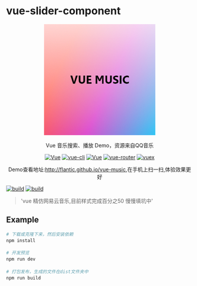# vue-slider-component
<p align="center"><a href="http://sioxas.github.io/" target="_blank"><img width="300"src="https://github.com/Sioxas/GitImage/raw/master/Apple_Music_Blur.png"></a></p>
<p align="center">Vue 音乐搜索、播放 Demo，资源来自QQ音乐</p>
<p align="center">
  <a href="http://sioxas.github.io/"><img src="https://img.shields.io/travis/rust-lang/rust.svg" alt="Vue"></a>
  <a href="https://github.com/vuejs/vue-cli"><img src="https://img.shields.io/badge/vue--cli-v2.8.1-blue.svg" alt="vue-cli"></a>
  <a href="https://github.com/vuejs/vue"><img src="https://img.shields.io/badge/vue-v2.1.0-blue.svg" alt="Vue"></a>
  <!--<a href="https://github.com/pagekit/vue-resource"><img src="https://img.shields.io/badge/vue--resource-v1.0.3-blue.svg" alt="vue-resource"></a>-->
  <a href="https://github.com/vuejs/vue-router"><img src="https://img.shields.io/badge/vue--router-v2.2.0-blue.svg" alt="vue-router"></a>
  <a href="https://github.com/vuejs/vuex"><img src="https://img.shields.io/badge/vuex-v2.3.1-blue.svg" alt="vuex"></a>
  <!--<a href="https://github.com/surmon-china/vue-awesome-swiper"><img src="https://img.shields.io/badge/vue--awesome--swiper-v2.2.6-blue.svg" alt="vue-awesome-swiper"></a>-->
  <!--<a href="https://github.com/Reactive-Extensions/RxJS"><img src="https://img.shields.io/badge/rxjs-v5.0.2-blue.svg" alt="rxjs"></a>-->
  <!--<a href="https://github.com/hilongjw/vue-lazyload"><img src="https://img.shields.io/badge/vue--lazyload-v1.0.0--rc7-yellow.svg" alt="vue-lazyload"></a>-->
</p>
<p align="center">Demo查看地址:<a href="flantic.github.io/vue-music/">http://flantic.github.io/vue-music</a>,在手机上扫一扫,体验效果更好</p>
<!--<p align="center"><a href="http://flantic.github.io/vue-music"><img src="http://ww2.sinaimg.cn/large/6ee3e8b3gw1f9xjboxz2tj205i05fjrm.jpg" alt="vue-music"></a></p>-->

[![build](https://img.shields.io/wercker/ci/wercker/docs.svg)](https://github.com/Flantic/vue-music)
[![build](https://img.shields.io/npm/l/express.svg)](https://github.com/Flantic/vue-music)

> 'vue 精仿网易云音乐,目前样式完成百分之50 慢慢填坑中'

## Example
``` bash
# 下载或克隆下来，然后安装依赖
npm install

# 开发预览
npm run dev

# 打包发布，生成的文件在dist文件夹中
npm run build
```
